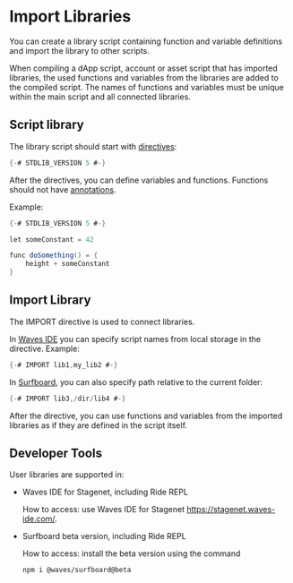 # Import Libraries

You can create a library script containing function and variable definitions and import the library to other scripts.

When compiling a dApp script, account or asset script that has imported libraries, the used functions and variables from the libraries are added to the compiled script. The names of functions and variables must be unique within the main script and all connected libraries.

## Script library

The library script should start with [directives](/en/ride/script/directives):

```scala
{-# STDLIB_VERSION 5 #-}
```

After the directives, you can define variables and functions. Functions should not have [annotations](/en/ride/functions/annotations).

Example:

```scala
{-# STDLIB_VERSION 5 #-}

let someConstant = 42

func doSomething() = {
    height + someConstant
}
```

## Import Library

The IMPORT directive is used to connect libraries.

In [Waves IDE](/en/building-apps/smart-contracts/tools/waves-ide) you can specify script names from local storage in the directive. Example:

```scala
{-# IMPORT lib1,my_lib2 #-}
```

In [Surfboard](/en/building-apps/smart-contracts/tools/surfboard), you can also specify path relative to the current folder:

```scala
{-# IMPORT lib3,/dir/lib4 #-}
```

After the directive, you can use functions and variables from the imported libraries as if they are defined in the script itself.

## Developer Tools

User libraries are supported in:

* Waves IDE for Stagenet, including Ride REPL

   How to access: use Waves IDE for Stagenet <https://stagenet.waves-ide.com/>.

* Surfboard beta version, including Ride REPL

   How to access: install the beta version using the command

   ```bash
   npm i @waves/surfboard@beta
   ```
